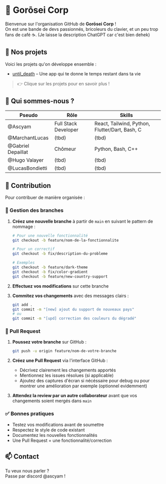 # 👾 Gorōsei Corp

Bienvenue sur l'organisation GitHub de **Gorōsei Corp** !  
On est une bande de devs passionnés, bricoleurs du clavier, et un peu trop fans de café ☕. (Je laisse la description ChatGPT car c'est bien dehek)

## 🚀 Nos projets

Voici les projets qu'on développe ensemble :

- [until_death](https://github.com/Gorosei-Corp/until_death) – Une app qui te donne le temps restant dans ta vie

> 👉 Clique sur les projets pour en savoir plus !

## 🧠 Qui sommes-nous ?

| Pseudo | Rôle | Skills |
|--------|------|--------|
| @Ascyam | Full Stack Developer | React, Tailwind, Python, Flutter/Dart, Bash, C |
| @MarchantLucas | (tbd)  | (tbd) |
| @Gabriel Depaillat | Chômeur | Python, Bash, C++ |
| @Hugo Valayer | (tbd) | (tbd) |
| @LucasBondietti | (tbd) | (tbd) |

## 🤝 Contribution

Pour contribuer de manière organisée :

### 🌿 Gestion des branches
1. **Créez une nouvelle branche** à partir de `main` en suivant le pattern de nommage :
   ```bash
   # Pour une nouvelle fonctionnalité
   git checkout -b feature/nom-de-la-fonctionnalite
   
   # Pour un correctif
   git checkout -b fix/description-du-probleme
   
   # Exemples
   git checkout -b feature/dark-theme
   git checkout -b fix/color-gradient
   git checkout -b feature/new-country-support
   ```

2. **Effectuez vos modifications** sur cette branche

3. **Commitez vos changements** avec des messages clairs :
   ```bash
   git add .
   git commit -m "[new] ajout du support de nouveaux pays"
   # ou
   git commit -m "[upd] correction des couleurs du dégradé"
   ```

### 🔄 Pull Request
1. **Poussez votre branche** sur GitHub :
   ```bash
   git push -u origin feature/nom-de-votre-branche
   ```

2. **Créez une Pull Request** via l'interface GitHub :
   - Décrivez clairement les changements apportés
   - Mentionnez les issues résolues (si applicable)
   - Ajoutez des captures d'écran si nécéssaire pour debug ou pour montrer une amélioration par exemple (optionnel evidemment) 

3. **Attendez la review par un autre collaborateur** avant que vos changements soient mergés dans `main`

### ✅ Bonnes pratiques
- Testez vos modifications avant de soumettre
- Respectez le style de code existant
- Documentez les nouvelles fonctionnalités
- Une Pull Request = une fonctionnalité/correction

## 📫 Contact

Tu veux nous parler ?  
Passe par discord @ascyam !
